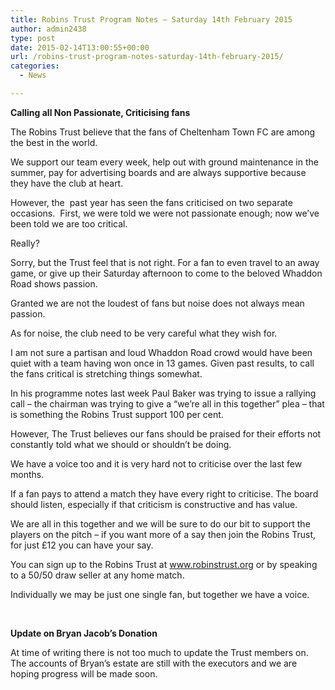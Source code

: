 ```yaml
---
title: Robins Trust Program Notes – Saturday 14th February 2015
author: admin2438
type: post
date: 2015-02-14T13:00:55+00:00
url: /robins-trust-program-notes-saturday-14th-february-2015/
categories:
  - News

---
```

<p class="p1">
  <span class="s1"><b>Calling all Non Passionate, Criticising fans</b></span>
</p>

<p class="p1">
  <span class="s2">The Robins Trust believe that the fans of Cheltenham Town FC are among the best in the world.</span>
</p>

<p class="p1">
  We support our team every week, help out with ground maintenance in the summer, pay for advertising boards and are always supportive because they have the club at heart.
</p>

<p class="p1">
  However, the  past year has seen the fans criticised on two separate occasions.  First, we were told we were not passionate enough; now we’ve been told we are too critical.
</p>

<p class="p1">
  Really?
</p>

<p class="p2">
  Sorry, but the Trust feel that is not right. For a fan to even travel to an away game, or give up their Saturday afternoon to come to the beloved Whaddon Road shows passion.
</p>

<p class="p2">
  Granted we are not the loudest of fans but noise does not always mean passion.
</p>

<p class="p2">
  As for noise, the club need to be very careful what they wish for.
</p>

<p class="p2">
  I am not sure a partisan and loud Whaddon Road crowd would have been quiet with a team having won once in 13 games. Given past results, to call the fans critical is stretching things somewhat.
</p>

<p class="p2">
  In his programme notes last week Paul Baker was trying to issue a rallying call – the chairman was trying to give a “we’re all in this together” plea – that is something the Robins Trust support 100 per cent.
</p>

<p class="p2">
  However, The Trust believes our fans should be praised for their efforts not constantly told what we should or shouldn’t be doing.
</p>

<p class="p2">
  We have a voice too and it is very hard not to criticise over the last few months.
</p>

<p class="p2">
  If a fan pays to attend a match they have every right to criticise. The board should listen, especially if that criticism is constructive and has value.
</p>

<p class="p2">
  We are all in this together and we will be sure to do our bit to support the players on the pitch – if you want more of a say then join the Robins Trust, for just £12 you can have your say.
</p>

<p class="p2">
  You can sign up to the Robins Trust at <a href="http://www.robinstrust.org/"><span class="s3">www.robinstrust.org</span></a> or by speaking to a 50/50 draw seller at any home match.
</p>

<p class="p2">
  Individually we may be just one single fan, but together we have a voice.
</p>

<p class="p1">
  <span class="s2"><b> </b></span>
</p>

<p class="p1">
  <b>Update on Bryan Jacob’s Donation</b>
</p>

<p class="p1">
  <span class="s2">At time of writing there is not too much to update the Trust members on. The accounts of Bryan’s estate are still with the executors and we are hoping progress will be made soon.</span>
</p>